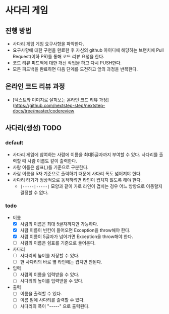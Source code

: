 # 사다리 게임
## 진행 방법
* 사다리 게임 게임 요구사항을 파악한다.
* 요구사항에 대한 구현을 완료한 후 자신의 github 아이디에 해당하는 브랜치에 Pull Request(이하 PR)를 통해 코드 리뷰 요청을 한다.
* 코드 리뷰 피드백에 대한 개선 작업을 하고 다시 PUSH한다.
* 모든 피드백을 완료하면 다음 단계를 도전하고 앞의 과정을 반복한다.

## 온라인 코드 리뷰 과정
* [텍스트와 이미지로 살펴보는 온라인 코드 리뷰 과정](https://github.com/nextstep-step/nextstep-docs/tree/master/codereview

## 사다리(생성) TODO

### default

- 사다리 게임에 참여하는 사람에 이름을 최대5글자까지 부여할 수 있다. 사다리를 출력할 때 사람 이름도 같이 출력한다.
- 사람 이름은 쉼표(,)를 기준으로 구분한다.
- 사람 이름을 5자 기준으로 출력하기 때문에 사다리 폭도 넓어져야 한다.
- 사다리 타기가 정상적으로 동작하려면 라인이 겹치지 않도록 해야 한다.
    - `|-----|-----|` 모양과 같이 가로 라인이 겹치는 경우 어느 방향으로 이동할지 결정할 수 없다.

### todo

- 이름
    - [x] 사람의 이름은 최대 5글자까지만 가능하다.
    - [x] 사람 이름이 빈칸이 들어오면 Exception을 throw해야 한다.
    - [x] 사람 이름이 5글자가 넘어가면 Exception을 throw해야 한다.
    - [ ] 사람의 이름은 쉼표를 기준으로 들어온다.
- 사다리
    - [ ] 사다리의 높이를 저장할 수 있다.
    - [ ] 한 사다리의 바로 옆 라인에는 겹치면 안된다.
- 입력
    - [ ] 사람의 이름을 입력받을 수 있다.
    - [ ] 사다리의 높이를 입력받을 수 있다.
- 출력
    - [ ] 이름을 출력할 수 있다.
    - [ ] 이름 밑에 사다리를 출력할 수 있다.
    - [ ] 사다리의 폭이 "-----" 으로 출력된다.